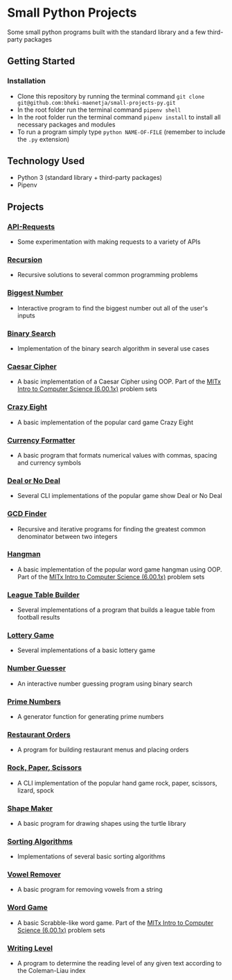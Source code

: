 # Small Python Projects
Some small python programs built with the standard library and a few third-party packages

## Getting Started
### Installation
- Clone this repository by running the terminal command `git clone git@github.com:bheki-maenetja/small-projects-py.git`
- In the root folder run the terminal command `pipenv shell`
- In the root folder run the terminal command `pipenv install` to install all necessary packages and modules
- To run a program simply type `python NAME-OF-FILE` (remember to include the `.py` extension)

## Technology Used
- Python 3 (standard library + third-party packages)
- Pipenv

## Projects
### [API-Requests](https://github.com/bheki-maenetja/small-projects-py/tree/master/API-Requests)
 * Some experimentation with making requests to a variety of APIs
### [Recursion](https://github.com/bheki-maenetja/small-projects-py/tree/master/Recursion)
 * Recursive solutions to several common programming problems
### [Biggest Number](https://github.com/bheki-maenetja/small-projects-py/tree/master/biggest-number)
 * Interactive program to find the biggest number out all of the user's inputs
### [Binary Search](https://github.com/bheki-maenetja/small-projects-py/tree/master/binary-search)
 * Implementation of the binary search algorithm in several use cases
### [Caesar Cipher](https://github.com/bheki-maenetja/small-projects-py/tree/master/caesar-cipher)
 * A basic implementation of a Caesar Cipher using OOP. Part of the [MITx Intro to Computer Science (6.00.1x)](https://www.edx.org/course/introduction-to-computer-science-and-programming-7) problem sets
### [Crazy Eight](https://github.com/bheki-maenetja/small-projects-py/tree/master/crazy-eight)
 * A basic implementation of the popular card game Crazy Eight
### [Currency Formatter](https://github.com/bheki-maenetja/small-projects-py/tree/master/currency-formatter)
 * A basic program that formats numerical values with commas, spacing and currency symbols
### [Deal or No Deal](https://github.com/bheki-maenetja/small-projects-py/tree/master/deal-or-no-deal)
 * Several CLI implementations of the popular game show Deal or No Deal
### [GCD Finder](https://github.com/bheki-maenetja/small-projects-py/tree/master/gcd-finder)
 * Recursive and iterative programs for finding the greatest common denominator between two integers
### [Hangman](https://github.com/bheki-maenetja/small-projects-py/tree/master/hangman)
 * A basic implementation of the popular word game hangman using OOP. Part of the [MITx Intro to Computer Science (6.00.1x)](https://www.edx.org/course/introduction-to-computer-science-and-programming-7) problem sets
### [League Table Builder](https://github.com/bheki-maenetja/small-projects-py/tree/master/league-table-builder)
 * Several implementations of a program that builds a league table from football results
### [Lottery Game](https://github.com/bheki-maenetja/small-projects-py/tree/master/lottery-game)
 * Several implementations of a basic lottery game
### [Number Guesser](https://github.com/bheki-maenetja/small-projects-py/tree/master/number-guesser)
 * An interactive number guessing program using binary search
### [Prime Numbers](https://github.com/bheki-maenetja/small-projects-py/tree/master/prime-number-generator)
 * A generator function for generating prime numbers
### [Restaurant Orders](https://github.com/bheki-maenetja/small-projects-py/tree/master/restaurant-orders)
 * A program for building restaurant menus and placing orders
### [Rock, Paper, Scissors](https://github.com/bheki-maenetja/small-projects-py/tree/master/rock-paper-scissors)
 * A CLI implementation of the popular hand game rock, paper, scissors, lizard, spock
### [Shape Maker](https://github.com/bheki-maenetja/small-projects-py/tree/master/shape-maker)
 * A basic program for drawing shapes using the turtle library
### [Sorting Algorithms](https://github.com/bheki-maenetja/small-projects-py/tree/master/sorting-algorithms)
 * Implementations of several basic sorting algorithms
### [Vowel Remover](https://github.com/bheki-maenetja/small-projects-py/tree/master/vowel-remover)
 * A basic program for removing vowels from a string
### [Word Game](https://github.com/bheki-maenetja/small-projects-py/tree/master/word_game)
 * A basic Scrabble-like word game. Part of the [MITx Intro to Computer Science (6.00.1x)](https://www.edx.org/course/introduction-to-computer-science-and-programming-7) problem sets
### [Writing Level](https://github.com/bheki-maenetja/small-projects-py/tree/master/writing-level)
 * A program to determine the reading level of any given text according to the Coleman-Liau index
